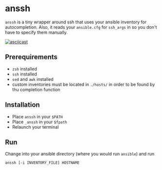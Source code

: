 # anssh

`anssh` is a tiny wrapper around ssh that uses your ansible inventory for
autocompletion. Also, it reads your `ansible.cfg` for `ssh_args` in so you
don't have to specify them manually.

[![asciicast](https://asciinema.org/a/goPw7w6l8qCFPLXmEjxZEKCHL.png)](https://asciinema.org/a/goPw7w6l8qCFPLXmEjxZEKCHL)

## Prerequirements

* `zsh` installed
* `ssh` installed
* `sed` and `awk` installed
* custom inventories must be located in `./hosts/` in order to be found by thu completion function

## Installation

* Place `anssh` in your `$PATH`
* Place `_anssh` in your `$fpath`
* Relaunch your terminal

## Run

Change into your ansible directory (where you would run `ansible`) and run

```
anssh [-i INVENTORY_FILE] HOSTNAME
```
